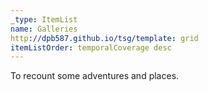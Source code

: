 ```yaml
---
_type: ItemList
name: Galleries
http://dpb587.github.io/tsg/template: grid
itemListOrder: temporalCoverage desc
---
```


To recount some adventures and places.
